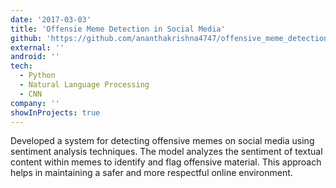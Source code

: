```yaml
---
date: '2017-03-03'
title: 'Offensie Meme Detection in Social Media'
github: 'https://github.com/ananthakrishna4747/offensive_meme_detection'
external: ''
android: ''
tech:
  - Python
  - Natural Language Processing
  - CNN
company: ''
showInProjects: true
---
```


Developed a system for detecting offensive memes on social media using sentiment analysis techniques. The model analyzes the sentiment of textual content within memes to identify and flag offensive material. This approach helps in maintaining a safer and more respectful online environment.
